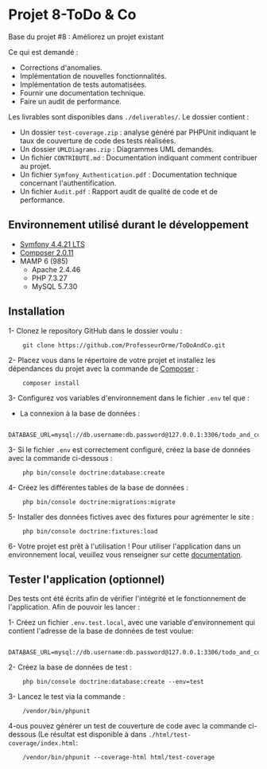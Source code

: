 # Projet 8-ToDo & Co

Base du projet #8 : Améliorez un projet existant

Ce qui est demandé : 
* Corrections d'anomalies.
* Implémentation de nouvelles fonctionnalités.
* Implémentation de tests automatisées.
* Fournir une documentation technique.
* Faire un audit de performance.

Les livrables sont disponibles dans `./deliverables/`. Le dossier contient :
* Un dossier `test-coverage.zip` : analyse généré par PHPUnit indiquant le taux de couverture de code des tests 
  réalisées.
* Un dossier `UMLDiagrams.zip` : Diagrammes UML demandés.
* Un fichier `CONTRIBUTE.md` : Documentation indiquant comment contribuer au projet.
* Un fichier `Symfony_Authentication.pdf` : Documentation technique concernant l'authentification.
* Un fichier `Audit.pdf` : Rapport audit de qualité de code et de performance.

## Environnement utilisé durant le développement
* [Symfony 4.4.21 LTS](https://symfony.com/doc/4.4/setup.html) 
* [Composer 2.0.11](https://getcomposer.org/doc/00-intro.md)
* MAMP 6 (985)
    * Apache 2.4.46
    * PHP 7.3.27
    * MySQL 5.7.30

## Installation
1- Clonez le repository GitHub dans le dossier voulu :
```
    git clone https://github.com/ProfesseurOrme/ToDoAndCo.git
```

2- Placez vous dans le répertoire de votre projet et installez les dépendances du projet avec la commande de [Composer](https://getcomposer.org/doc/00-intro.md) :
```
    composer install
```

3- Configurez vos variables d'environnement dans le fichier `.env` tel que :

* La connexion à la base de données  :
```
    DATABASE_URL=mysql://db.username:db.password@127.0.0.1:3306/todo_and_co
```

3- Si le fichier `.env` est correctement configuré, créez la base de données avec la commande ci-dessous :
```
    php bin/console doctrine:database:create
```
4- Créez les différentes tables de la base de données :
```
    php bin/console doctrine:migrations:migrate
```
5- Installer des données fictives avec des fixtures pour agrémenter le site :
```
    php bin/console doctrine:fixtures:load
```
6- Votre projet est prêt à l'utilisation ! Pour utiliser l'application dans un environnement local, veuillez vous
 renseigner sur cette
 [documentation](https://symfony.com/doc/4.4/setup.html#running-symfony-applications).

## Tester l'application (optionnel)

Des tests ont été écrits afin de vérifier l'intégrité et le fonctionnement de l'application. Afin de pouvoir les 
lancer :

1- Créez un fichier `.env.test.local`, avec une variable d'environnement qui contient l'adresse de la base de 
données de test voulue:
```
    DATABASE_URL=mysql://db.username:db.password@127.0.0.1:3306/todo_and_co_test
```

2- Créez la base de données de test :
```
    php bin/console doctrine:database:create --env=test
```

3- Lancez le test via la commande : 
```
    /vendor/bin/phpunit
```

4-ous pouvez générer un test de couverture de code avec la commande ci-dessous (Le résultat est disponible à dans `./html/test-coverage/index.html`:
```
    /vendor/bin/phpunit --coverage-html html/test-coverage
```